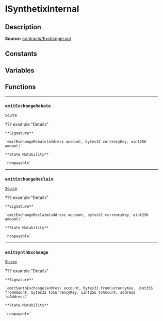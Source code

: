 # ISynthetixInternal

## Description


**Source:** [contracts/Exchanger.sol](https://github.com/Synthetixio/synthetix/tree/v2.21.15contracts/Exchanger.sol)

## Constants

## Variables

## Functions


---
### `emitExchangeRebate`

<sub>[Source](https://github.com/Synthetixio/synthetix/tree/v2.21.15contracts/Exchanger.sol#L38)</sub>



??? example "Details"

    **Signature**

    `emitExchangeRebate(address account, bytes32 currencyKey, uint256 amount)`

    **State Mutability**

    `nonpayable`


---
### `emitExchangeReclaim`

<sub>[Source](https://github.com/Synthetixio/synthetix/tree/v2.21.15contracts/Exchanger.sol#L32)</sub>



??? example "Details"

    **Signature**

    `emitExchangeReclaim(address account, bytes32 currencyKey, uint256 amount)`

    **State Mutability**

    `nonpayable`


---
### `emitSynthExchange`

<sub>[Source](https://github.com/Synthetixio/synthetix/tree/v2.21.15contracts/Exchanger.sol#L23)</sub>



??? example "Details"

    **Signature**

    `emitSynthExchange(address account, bytes32 fromCurrencyKey, uint256 fromAmount, bytes32 toCurrencyKey, uint256 toAmount, address toAddress)`

    **State Mutability**

    `nonpayable`

